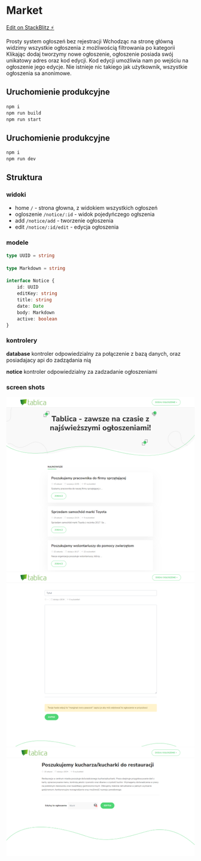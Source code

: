 # Market

[Edit on StackBlitz ⚡️](https://stackblitz.com/edit/tablica-ogloszen)

Prosty system ogłoszeń bez rejestracji
Wchodząc na stronę główną widzimy wszystkie ogłoszenia z możliwością filtrowania po kategorii
Klikając dodaj tworzymy nowe ogłoszenie, ogłoszenie posiada swój unikatowy adres oraz kod edycji.
Kod edycji umożliwia nam po wejściu na ogłoszenie jego edycje.
Nie istnieje nic takiego jak użytkownik, wszystkie ogłoszenia sa anonimowe.

## Uruchomienie produkcyjne

```bash
npm i
npm run build
npm run start
```

## Uruchomienie produkcyjne

```bash
npm i
npm run dev
```

## Struktura

### widoki

- home `/` - strona głowna, z widokiem wszystkich ogłoszeń
- ogloszenie `/notice/:id` - widok pojedyńczego ogłszenia
- add `/notice/add` - tworzenie ogłoszenia
- edit `/notice/:id/edit` - edycja ogłoszenia

### modele

```typescript
type UUID = string

type Markdown = string

interface Notice {
    id: UUID
    editKey: string
    title: string
    date: Date
    body: Markdown
    active: boolean
}
```

### kontrolery

**database** kontroler odpowiedzialny za połączenie z bazą danych, oraz posiadajacy api do zadządania nią

**notice** kontroler odpowiedzialny za zadzadanie ogłoszeniami

### screen shots

![home](docs/homepage.png)
![create](docs/create.png)
![single](docs/single.png)
